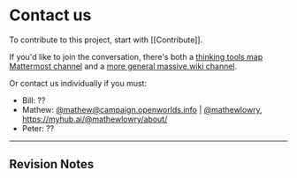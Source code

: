 # Contact us

To contribute to this project, start with [[Contribute]].

If you'd like to join the conversation, there's both a [thinking tools map Mattermost channel](https://chat.collectivesensecommons.org/agora/channels/ogm-thinking-tools-map-project) and a [more general massive.wiki channel](https://chat.collectivesensecommons.org/agora/channels/massive-wiki).

Or contact us individually if you must:
* Bill: ??
* Mathew: [@mathew@campaign.openworlds.info](https://campaign.openworlds.info/web/@mathew) | [@mathewlowry](https://twitter.com/mathewlowry), https://myhub.ai/@mathewlowry/about/
* Peter: ??

---

## Revision Notes

